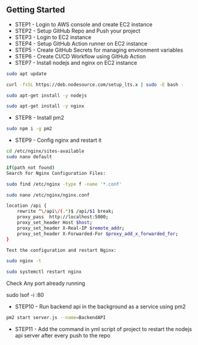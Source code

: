 ## Getting Started

- STEP1 - Login to AWS console and create EC2 instance
- STEP2 - Setup GitHub Repo and Push your project
- STEP3 - Login to EC2 instance
- STEP4 - Setup GitHub Action runner on EC2 instance
- STEP5 - Create GitHub Secrets for managing environment variables
- STEP6 - Create CI/CD Workflow using GitHub Action
- STEP7 - Install nodejs and nginx on EC2 instance

```bash
sudo apt update

curl -fsSL https://deb.nodesource.com/setup_lts.x | sudo -E bash -

sudo apt-get install -y nodejs

sudo apt-get install -y nginx
```

- STEP8 - Install pm2

```bash
sudo npm i -g pm2
```

- STEP9 - Config nginx and restart it

```bash
cd /etc/nginx/sites-available
sudo nano default

if(path not found)
Search for Nginx Configuration Files:

sudo find /etc/nginx -type f -name '*.conf'

sudo nano /etc/nginx/nginx.conf

location /api {
	rewrite ^\/api\/(.*)$ /api/$1 break;
	proxy_pass  http://localhost:5000;
	proxy_set_header Host $host;
	proxy_set_header X-Real-IP $remote_addr;
	proxy_set_header X-Forwarded-For $proxy_add_x_forwarded_for;
}

Test the configuration and restart Nginx:

sudo nginx -t

sudo systemctl restart nginx
```

Check Any port already running

sudo lsof -i :80

- STEP10 - Run backend api in the background as a service using pm2

```bash
pm2 start server.js --name=BackendAPI
```

- STEP11 - Add the command in yml script of project to restart the nodejs api server after every push to the repo
